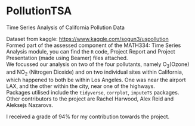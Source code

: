 # PollutionTSA
Time Series Analysis of California Pollution Data

Dataset from kaggle: https://www.kaggle.com/sogun3/uspollution \
Formed part of the assessed component of the MATH334: Time Series Analysis module, you can find the `R` code, Project Report and Project Presentation (made using Beamer) files attached.\
We focussed our analysis on two of the four pollutants, namely O<sub>3</sub>(Ozone) and NO<sub>2</sub> (Nitrogen Dioxide) and on two individual sites within California, which happened to both be within Los Angeles. One was near the airport LAX, and the other within the city, near one of the highways.\
Packages utilised include the `tidyverse`, `corrplot`, `imputeTS` packages.\
Other contributors to the project are Rachel Harwood, Alex Reid and Aleksejs Nazarovs.

I received a grade of 94% for my contribution towards the project.
